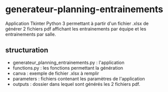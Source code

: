 # generateur-planning-entrainements

Application Tkinter Python 3 permettant à partir d'un fichier .xlsx de générer 2 fichiers pdf affichant les entrainements par équipe et les entrainements par salle.

## structuration
+ generateur_planning_entrainements.py : l'application
+ functions.py : les fonctions permettant la génération
+ canva : exemple de fichier .xlsx à remplir
+ parameters : fichiers contenant les paramètres de l'application
+ outputs : dossier dans lequel sont générés les 2 fichiers pdf.
